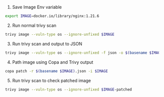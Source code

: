 
1. Save Image Env variable
```bash
export IMAGE=docker.io/library/nginx:1.21.6
```

2. Run normal trivy scan
```bash
trivy image --vuln-type os --ignore-unfixed $IMAGE
```

3. Run trivy scan and output to JSON
```bash
trivy image --vuln-type os --ignore-unfixed -f json -o $(basename $IMAGE).json $IMAGE
```

4. Path image using Copa and Trivy output
```bash
copa patch -r $(basename $IMAGE).json -i $IMAGE
```

5. Run trivy scan to check patched image
```bash
trivy image --vuln-type os --ignore-unfixed $IMAGE-patched
```
